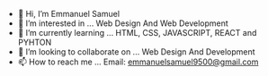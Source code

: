- 👋 Hi, I’m Emmanuel Samuel
- 👀 I’m interested in ... Web Design And Web Development 
- 🌱 I’m currently learning ... HTML, CSS, JAVASCRIPT, REACT and PYHTON
- 💞️ I’m looking to collaborate on ... Web Design And Development
- 📫 How to reach me ... Email: emmanuelsamuel9500@gmail.com

<!---
Emmanuel9500/Emmanuel9500 is a ✨ special ✨ repository because its `README.md` (this file) appears on your GitHub profile.
You can click the Preview link to take a look at your changes.
--->
